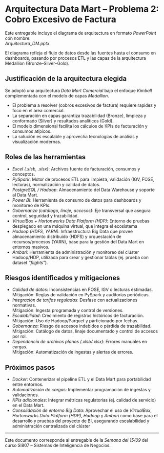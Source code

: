 # Arquitectura Data Mart – Problema 2: Cobro Excesivo de Factura

Este entregable incluye el diagrama de arquitectura en formato *PowerPoint* con nombre:  
*Arquitectura_DM.pptx*  

El diagrama refleja el flujo de datos desde las fuentes hasta el consumo en dashboards, pasando por procesos ETL y las capas de la arquitectura Medallion (Bronze–Silver–Gold).

## Justificación de la arquitectura elegida
Se adoptó una arquitectura *Data Mart Comercial* bajo el enfoque *Kimball* complementada con el modelo de capas *Medallion*.  
- El problema a resolver (cobros excesivos de factura) requiere rapidez y foco en el área comercial.  
- La separación en capas garantiza trazabilidad (Bronze), limpieza y conformado (Silver) y resultados analíticos (Gold).  
- El modelo dimensional facilita los cálculos de KPIs de facturación y consumos atípicos.  
- La solución es escalable y aprovecha tecnologías de análisis y visualización modernas.

## Roles de las herramientas
- *Excel (.xlsb, .xlsx)*: Archivos fuente de facturación, consumos y conceptos.  
- *PySpark*: Motor de procesos ETL para limpieza, validación (IGV, FOSE, lecturas), normalización y calidad de datos.  
- *PostgreSQL / Hadoop*: Almacenamiento del Data Warehouse y soporte al Data Mart.  
- *Power BI*: Herramienta de consumo de datos para dashboards y monitoreo de KPIs.  
- *Gobernanza (catálogo, linaje, accesos)*: Eje transversal que asegura control, seguridad y trazabilidad.  
- *VirtualBox + Hortonworks Data Platform (HDP)*: Entorno de pruebas desplegado en una máquina virtual, que integra el ecosistema 
- *Hadoop (HDFS, YARN)*: Infraestructura Big Data que provee almacenamiento distribuido (HDFS) y orquestación de recursos/procesos (YARN), base para la gestión del Data Mart en entornos masivos.
- *Ambari*: Herramienta de administración y monitoreo del clúster Hadoop/HDP, utilizada para crear y gestionar tablas (ej. prueba con dataset *“flights”*).

## Riesgos identificados y mitigaciones
- *Calidad de datos*: Inconsistencias en FOSE, IGV o lecturas estimadas.  
  Mitigación: Reglas de validación en PySpark y auditorías periódicas.  
- *Integración de tarifas reguladas*: Desfase con actualizaciones normativas.  
  Mitigación: Ingesta programada y control de versiones.  
- *Escalabilidad*: Crecimiento de registros históricos de facturación.  
  Mitigación: Uso de Hadoop/Parquet y particionado por fechas.  
- *Gobernanza*: Riesgo de accesos indebidos o pérdida de trazabilidad.  
  Mitigación: Catálogo de datos, linaje documentado y control de accesos por rol.  
- *Dependencia de archivos planos (.xlsb/.xlsx)*: Errores manuales en cargas.  
  Mitigación: Automatización de ingestas y alertas de errores.

## Próximos pasos
- *Docker*: Contenerizar el pipeline ETL y el Data Mart para portabilidad entre entornos.  
- *Automatización de cargas*: Implementar programación de ingestas y validaciones.  
- *KPIs adicionales*: Integrar métricas regulatorias (ej. calidad de servicio) en el Data Mart.
- *Consolidación de entorno Big Data*: Aprovechar el uso de *VirtualBox*, *Hortonworks Data Platform (HDP)*, *Hadoop* y *Ambari* como base para el desarrollo y pruebas del proyecto de BI, asegurando escalabilidad y administración centralizada del clúster  

---

Este documento corresponde al entregable de la *Semana del 15/09* del curso SI807 – Sistemas de Inteligencia de Negocios.

